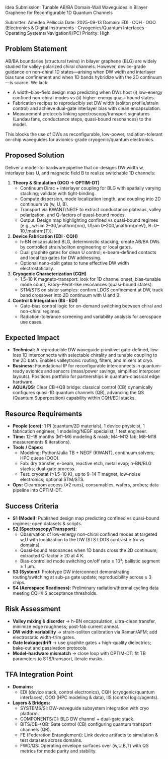 Idea Submission: Tunable AB/BA Domain-Wall Waveguides in Bilayer Graphene for Reconfigurable 1D Quantum Channels

Submitter: Amedeo Pelliccia
Date: 2025-09-13
Domain: EDI · CQH · OOO (Electronics & Digital Instruments · Cryogenics/Quantum Interfaces · Operating Systems/Navigation/HPC)
Priority: High

## Problem Statement

AB/BA boundaries (structural twins) in bilayer graphene (BLG) are widely studied for valley-polarized chiral channels. However, device-grade guidance on non-chiral 1D states—arising when DW width and interlayer bias tune confinement and when 1D bands hybridize with the 2D continuum—is scarce. We lack:

- A width–bias–field design map predicting when DWs host (i) low-energy confined non-chiral modes vs (ii) higher-energy quasi-bound states.
- Fabrication recipes to reproducibly set DW width (soliton profile/strain control) and achieve dual-gate interlayer bias with clean encapsulation.
- Measurement protocols linking spectroscopy/transport signatures (Landau fans, conductance steps, quasi-bound resonances) to the model.

This blocks the use of DWs as reconfigurable, low-power, radiation-tolerant on-chip waveguides for avionics-grade cryogenic/quantum electronics.

## Proposed Solution

Deliver a model-to-hardware pipeline that co-designs DW width w, interlayer bias U, and magnetic field B to realize switchable 1D channels:

1. **Theory & Simulation (OOO → OPTIM-DT)**
   - Continuum Dirac + interlayer coupling for BLG with spatially varying stacking; validate with tight-binding.
   - Compute dispersion, mode localization length, and coupling into 2D continuum vs (w, U, B).
   - Transport via KWANT/NEGF to extract conductance plateaus, valley polarization, and Q-factors of quasi-bound modes.
   - Output: Design map highlighting confined vs quasi-bound regimes (e.g., w\sim 2–30\,\mathrm{nm}, U\sim 0–200\,\mathrm{meV}, B=0–10\,\mathrm{T}).
2. **Device Fabrication (EDI · CQH)**
   - h-BN encapsulated BLG, deterministic stacking; create AB/BA DWs by controlled strain/soliton engineering or local gates.
   - Dual graphite gates for clean U control; e-beam-defined contacts and local top gates for DW addressing.
   - Optional nano-split gates to tune effective DW width electrostatically.
3. **Cryogenic Characterization (CQH)**
   - 1.5–10 K magneto-transport: look for 1D channel onset, bias-tunable mode count, Fabry–Pérot-like resonances (quasi-bound states).
   - STM/STS on sister samples: confirm LDOS confinement at DW, track band crossover into 2D continuum with U and B.
4. **Control & Integration (IIS · EDI)**
   - Gate-bias control logic for on-demand switching between chiral and non-chiral regimes.
   - Radiation-tolerance screening and variability analysis for aerospace use cases.

## Expected Impact

- **Technical:** A reproducible DW waveguide primitive: gate-defined, low-loss 1D interconnects with selectable chirality and tunable coupling to the 2D bath. Enables valleytronic routing, filters, and mixers at cryo.
- **Business:** Foundational IP for reconfigurable interconnects in quantum-ready avionics and sensors (mass/power savings, simplified interposer layouts). Positions portfolio for partnerships in quantum-classical edge hardware.
- **AQUA/QS:** Clear CB→QB bridge: classical control (CB) dynamically configures quasi-1D quantum channels (QB), advancing the QS (Quantum Superposition) capability within CQH/EDI stacks.

## Resource Requirements

- **People (core):** 1 PI (quantum/2D materials), 1 device physicist, 1 fabrication engineer, 1 modeling/NEGF specialist, 1 test engineer.
- **Time:** 12–18 months (M1–M6 modeling & mask; M4–M12 fab; M8–M18 measurements & iterations).
- **Tools / Capex:**
  - Modeling: Python/Julia TB + NEGF (KWANT), continuum solvers; HPC queue (OOO).
  - Fab: dry transfer, e-beam, reactive etch, metal evap; h-BN/BLG stacks; dual-gate process.
  - Test: cryostat (≤1.5–10 K), up to 9–14 T magnet, low-noise electronics; optional STM/STS.
- **Ops:** Cleanroom access (≥2 runs), consumables, wafers, probes; data pipeline into OPTIM-DT.

## Success Criteria

- **S1 (Model):** Published design map predicting confined vs quasi-bound regimes; open datasets & scripts.
- **S2 (Spectroscopy/Transport):**
  - Observation of low-energy non-chiral confined modes at targeted w,U with localization to the DW (STS LDOS contrast ≥ 5× vs domains).
  - Quasi-bound resonances when 1D bands cross the 2D continuum; extracted Q-factor ≥ 20 at 4 K.
  - Bias-controlled mode switching on/off ratio ≥ 10³; ballistic segment ≥ 1 µm.
- **S3 (System):** Prototype DW interconnect demonstrating routing/switching at sub-µs gate update; reproducibility across ≥ 3 chips.
- **S4 (Aerospace Readiness):** Preliminary radiation/thermal cycling data meeting CQH/IIS acceptance thresholds.

## Risk Assessment

- **Valley mixing & disorder** → h-BN encapsulation, ultra-clean transfer, minimize edge roughness; post-fab current anneal.
- **DW width variability** → strain-soliton calibration via Raman/AFM; add electrostatic width-trim gates.
- **Gate leakage/drift** → use graphite gates + high-quality dielectrics; bake-out and passivation protocols.
- **Model–hardware mismatch** → close loop with OPTIM-DT: fit TB parameters to STS/transport, iterate masks.

## TFA Integration Point

- **Domains:**
  - EDI (device stack, control electronics), CQH (cryogenic/quantum interfaces), OOO (HPC modeling & data), IIS (control logic/agents).
- **Layers & Bridges:**
  - SYSTEMS/SI: DW-waveguide subsystem integration with cryo platform.
  - COMPONENTS/CI: BLG DW channel + dual-gate stack.
  - BITS/CB→QB: Gate control (CB) configuring quantum transport channels (QB).
  - FE (Federation Entanglement): Link device artifacts to simulation & test datasets across domains.
  - FWD/QS: Operating envelope surfaces over (w,U,B,T) with QS metrics for mode purity and stability.
